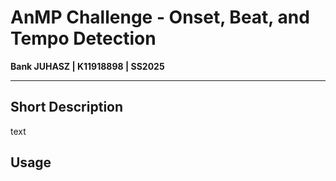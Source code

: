 # AnMP Challenge - Onset, Beat, and Tempo Detection

**Bank JUHASZ | K11918898 | SS2025**

---

## Short Description

text

## Usage

